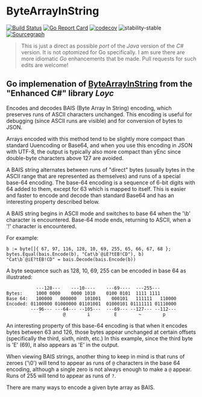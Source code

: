 # ByteArrayInString

[![Build Status](https://travis-ci.org/jarrodhroberson/bais.svg?branch=master)](https://travis-ci.org/jarrodhroberson/bais) [![Go Report Card](https://goreportcard.com/badge/github.com/jarrodhroberson/bais)](https://goreportcard.com/report/github.com/jarrodhroberson/bais)
[![codecov](https://img.shields.io/badge/codecov-100%25-brightgreen.svg)](https://codecov.io/gh/jarrodhroberson/bais)
![stability-stable](https://img.shields.io/badge/stability-stable-brightgreen.svg)
[![Sourcegraph](https://sourcegraph.com/github.com/jarrodhroberson/bais/-/badge.svg)](https://sourcegraph.com/github.com/jarrodhroberson/bais?badge)

> This is just a direct as possible *port* of the *Java* version of the *C#* version.
> It is not optomized for Go specifically. I am sure there are more idiomatic *Go* enhancements that 
> be made. Pull requests for such edits are welcome!

## Go implemenation of [ByteArrayInString](http://ecsharp.net/doc/code/classLoyc_1_1ByteArrayInString.html#details) from the "Enhanced C#" library *Loyc* 

Encodes and decodes BAIS (Byte Array In String) encoding,
which preserves runs of ASCII characters unchanged. This encoding is
useful for debugging (since ASCII runs are visible) and for conversion 
of bytes to JSON.

Arrays encoded with this method tend to be slightly more compact than standard Uuencoding or Base64, and when you use this encoding in JSON with UTF-8, the output is typically also more compact than yEnc since double-byte characters above 127 are avoided.

A BAIS string alternates between runs of "direct" bytes (usually bytes
in the ASCII range that are represented as themselves) and runs of a
special base-64 encoding. The base-64 encoding is a sequence of 6-bit
digits with 64 added to them, except for 63 which is mapped to itself.
This is easier and faster to encode and decode than standard Base64
and has an interesting property described below.

A BAIS string begins in ASCII mode and switches to base 64 when the '\b'
character is encountered. Base-64 mode ends, returning to ASCII, when a 
'!' character is encountered.

For example:
```
b := byte[]{ 67, 97, 116, 128, 10, 69, 255, 65, 66, 67, 68 };
bytes.Equal(bais.Encode(b), "Cat\b`@iE?tEB!CD"), b)
"Cat\b`@iE?tEB!CD" = bais.Decode(bais.Encode(b))
```

A byte sequence such as 128, 10, 69, 255 can be encoded in base 64 as 
illustrated:
```
           ---128---    ---10----    ---69----  ---255---  
Bytes:     1000 0000    0000 1010    0100 0101  1111 1111  
Base 64:   100000   000000   101001    000101   111111   110000
Encoded: 01100000 01000000 01101001  01000101 01111111 01110000
         ---96--- ---64--- --105---  ---69--- --127--- --112---
            `        @        i         E        ~        p
```

An interesting property of this base-64 encoding is that when it encodes
bytes between 63 and 126, those bytes appear unchanged at certain 
offsets (specifically the third, sixth, ninth, etc.) In this example, 
since the third byte is 'E' (69), it also appears as 'E' in the 
output.

When viewing BAIS strings, another thing to keep in mind is that 
runs of zeroes ('\0') will tend to appear as runs of `@` characters 
in the base 64 encoding, although a single zero is not always enough 
to make a `@` appear. Runs of 255 will tend to appear as runs of `?`.

There are many ways to encode a given byte array as BAIS.
